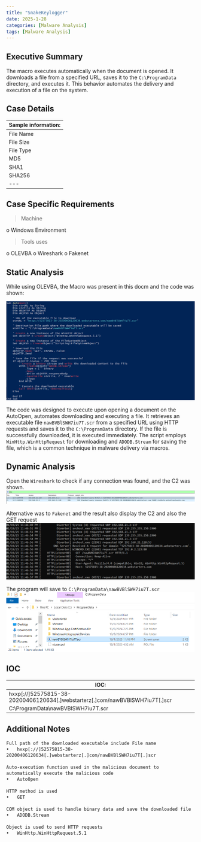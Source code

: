 ```yaml
---
title: "SnakeKeylogger"
date: 2025-1-28
categories: [Malware Analysis]
tags: [Malware Analysis]
---
```


## Executive Summary

The macro executes automatically when the document is opened. It downloads a file from a specified URL, saves it to the `C:\ProgramData` directory, and executes it. This behavior automates the delivery and execution of a file on the system.

## Case Details

| Sample information: | 
|---|
File Name | 715a3d7675672d8474b83bedfee8e594b96856fa34a915debf9ae57c171ee366.docm |
File Size | 15.8 KB |
File Type | Microsoft Office Word Macro-Enabled Document (DOCM) |
MD5 | 9ce250e7dace223506f0d22240530bb6 |
SHA1 | 24a87a2730fb3913369ae8f67ea459afc57976bd |
SHA256 | 715a3d7675672d8474b83bedfee8e594b96856fa34a915debf9ae57c171ee366 |
|---|

## Case Specific Requirements

> Machine

o	Windows Environment

> Tools uses

o	OLEVBA
o	Wireshark
o	Fakenet


## Static Analysis

While using OLEVBA, the Macro was present in this docm and the code was shown:

![img1](assets/1-SnakeKeylogger/image2.png)

The code was designed to execute upon opening a document on the AutoOpen, automates downloading and executing a file. It retrieves an executable file `nawBVBlSWH7iu7T.scr` from a specified URL using HTTP requests and saves it to the `C:\ProgramData` directory. If the file is successfully downloaded, it is executed immediately. The script employs `WinHttp.WinHttpRequest` for downloading and `ADODB.Stream` for saving the file, which is a common technique in malware delivery via macros.

## Dynamic Analysis

Open the `Wireshark` to check if any connection was found, and the C2 was shown.
![img2](assets/1-SnakeKeylogger/image3.png)

Alternative was to `Fakenet` and the result also display the C2 and also the GET request
![img3](assets/1-SnakeKeylogger/image4.png)

The program will save to `C:\ProgramData\nawBVBlSWH7iu7T.scr`
![img4](assets/1-SnakeKeylogger/image5.png)

## IOC

| IOC: | 
|---|
hxxp[://]52575815-38-20200406120634[.]webstarterz[.]com/nawBVBlSWH7iu7T[.]scr | URL |
C:\ProgramData\nawBVBlSWH7iu7T.scr | Excutable Path |


## Additional Notes
```
Full path of the downloaded executable include File name
•	hxxp[://]52575815-38-20200406120634[.]webstarterz[.]com/nawBVBlSWH7iu7T[.]scr

Auto-execution function used in the malicious document to automatically execute the malicious code
•	AutoOpen

HTTP method is used
•	GET

COM object is used to handle binary data and save the downloaded file
•	ADODB.Stream

Object is used to send HTTP requests
•	WinHttp.WinHttpRequest.5.1
```
